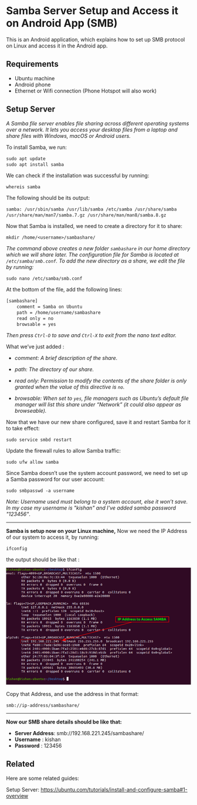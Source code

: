 
# Samba Server Setup and Access it on Android App (SMB)
This is an Android application, which explains how to set up SMB protocol on Linux and access it in the Android app.

## Requirements 
 * Ubuntu machine 
 * Android phone
 * Ethernet or Wifi connection (Phone Hotspot will also work)

## Setup Server
*A Samba file server enables file sharing across different operating systems over a network. It lets you access your desktop files from a laptop and share files with Windows, macOS or Android users.*

To install Samba, we run:

    sudo apt update
    sudo apt install samba
We can check if the installation was successful by running:
```
whereis samba
```

The following should be its output:
```
samba: /usr/sbin/samba /usr/lib/samba /etc/samba /usr/share/samba /usr/share/man/man7/samba.7.gz /usr/share/man/man8/samba.8.gz
```

Now that Samba is installed, we need to create a directory for it to share:
```
mkdir /home/<username>/sambashare/
```
*The command above creates a new folder  `sambashare`  in our home directory which we will share later.
The configuration file for Samba is located at  `/etc/samba/smb.conf`. To add the new directory as a share, we edit the file by running:*
```
sudo nano /etc/samba/smb.conf
```
At the bottom of the file, add the following lines:
```
[sambashare]
    comment = Samba on Ubuntu
    path = /home/username/sambashare
    read only = no
    browsable = yes
```
*Then press  `Ctrl-O`  to save and  `Ctrl-X`  to exit from the  _nano_  text editor.*

 What we’ve just added :

-    *comment: A brief description of the share.*
-   *path: The directory of our share.*
    
-   *read only: Permission to modify the contents of the share folder is only granted when the value of this directive is  `no`.*
    
-   *browsable: When set to  `yes`, file managers such as Ubuntu’s default file manager will list this share under “Network” (it could also appear as browseable).*

Now that we have our new share configured, save it and restart Samba for it to take effect:

```
sudo service smbd restart
```

Update the firewall rules to allow Samba traffic:

```
sudo ufw allow samba
```
Since Samba doesn’t use the system account password, we need to set up a Samba password for our user account:

```
sudo smbpasswd -a username
```
*Note: Username used must belong to a system account, else it won’t save. 
In my case my username is "kishan" and I've added samba password "123456"*.

-------
  
**Samba is setup now on your Linux machine,** 
Now we need the IP Address of our system to access it, by running: 
```
ifconfig
```
the output should be like that :

![IP Address](screenshots/fetch-ip-address.png)

Copy that Address, and use the address in that format:

```
smb://ip-address/sambashare/
```
---
 **Now our SMB share details should be like that:**
 

 - **Server Address**: smb://192.168.221.245/sambashare/
 - **Username** : kishan 
 - **Password** : 123456 

## Related
Here are some related guides:

Setup Server: https://ubuntu.com/tutorials/install-and-configure-samba#1-overview
